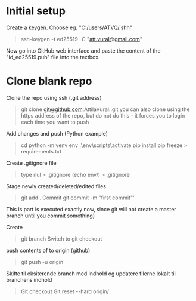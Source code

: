# Initial setup

Create a keygen. Choose eg. "C:/users/ATVQ/.shh"
> ssh-keygen -t ed25519 -C "att.vural@gmail.com"

Now go into GitHub web interface and paste the content of the "id_ed25519.pub" file into the textbox.

# Clone blank repo
Clone the repo using ssh (.git address)
> git clone git@github.com:AttilaVural:<repo name>.git
you can also clone using the https address of the repo, but do not do this - it forces you to login each time you want to push

Add changes and push (Python example)
> cd <cloned repo directory>
> python -m venv env
> .\env\scripts\activate
> pip install <your desired libraries>
> pip freeze > requirements.txt

Create .gitignore file
> type nul > .gitignore
> (echo env/) > .gitignore

Stage newly created/deleted/edited files
> git add .
Commit
> git commit -m "first commit"'

This is part is executed exactly now, since git will not create a master branch until you commit something)

Create <branch>
> git branch <branch>
Switch to <branch>
> git checkout <branch>

push contents of <branch> to origin (github)
> git push -u origin <branch>

Skifte til eksiterende branch med indhold og updatere filerne lokalt til branchens indhold
> Git checkout <branch >
> Git reset --hard origin/<branch>
